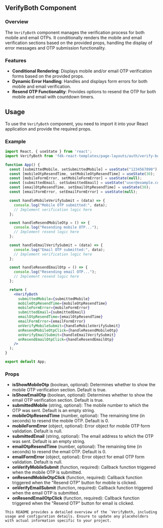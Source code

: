 ## VerifyBoth Component

### Overview
The `VerifyBoth` component manages the verification process for both mobile and email OTPs. It conditionally renders the mobile and email verification sections based on the provided props, handling the display of error messages and OTP submission functionality.

### Features
- **Conditional Rendering**: Displays mobile and/or email OTP verification forms based on the provided props.
- **Dynamic Error Handling**: Handles and displays form errors for both mobile and email verification.
- **Resend OTP Functionality**: Provides options to resend the OTP for both mobile and email with countdown timers.

## Usage
To use the `VerifyBoth` component, you need to import it into your React application and provide the required props.

### Example
```jsx
import React, { useState } from 'react';
import VerifyBoth from 'fdk-react-templates/page-layouts/auth/verify-both/verify-both';

function App() {
  const [submittedMobile, setSubmittedMobile] = useState("1234567890");
  const [mobileOtpResendTime, setMobileOtpResendTime] = useState(30);
  const [mobileFormError, setMobileFormError] = useState(null);
  const [submittedEmail, setSubmittedEmail] = useState("user@example.com");
  const [emailOtpResendTime, setEmailOtpResendTime] = useState(30);
  const [emailFormError, setEmailFormError] = useState(null);

  const handleMobileVerifySubmit = (data) => {
    console.log("Mobile OTP submitted:", data);
    // Implement verification logic here
  };

  const handleResendMobileOtp = () => {
    console.log("Resending mobile OTP...");
    // Implement resend logic here
  };

  const handleEmailVerifySubmit = (data) => {
    console.log("Email OTP submitted:", data);
    // Implement verification logic here
  };

  const handleResendEmailOtp = () => {
    console.log("Resending email OTP...");
    // Implement resend logic here
  };

  return (
    <VerifyBoth
      submittedMobile={submittedMobile}
      mobileOtpResendTime={mobileOtpResendTime}
      mobileFormError={mobileFormError}
      submittedEmail={submittedEmail}
      emailOtpResendTime={emailOtpResendTime}
      emailFormError={emailFormError}
      onVerifyMobileSubmit={handleMobileVerifySubmit}
      onResendMobileOtpClick={handleResendMobileOtp}
      onVerifyEmailSubmit={handleEmailVerifySubmit}
      onResendEmailOtpClick={handleResendEmailOtp}
    />
  );
}

export default App;

```
### Props

- **isShowMobileOtp** (boolean, optional): Determines whether to show the mobile OTP verification section. Default is true.
- **isShowEmailOtp** (boolean, optional): Determines whether to show the email OTP verification section. Default is true.
- **submittedMobile** (string, optional): The mobile number to which the OTP was sent. Default is an empty string.
- **mobileOtpResendTime** (number, optional): The remaining time (in seconds) to resend the mobile OTP. Default is 0.
- **mobileFormError** (object, optional): Error object for mobile OTP form validation. Default is null.
- **submittedEmail** (string, optional): The email address to which the OTP was sent. Default is an empty string.
- **emailOtpResendTime** (number, optional): The remaining time (in seconds) to resend the email OTP. Default is 0.
- **emailFormError** (object, optional): Error object for email OTP form validation. Default is null.
- **onVerifyMobileSubmit** (function, required): Callback function triggered when the mobile OTP is submitted.
- **onResendMobileOtpClick** (function, required): Callback function triggered when the "Resend OTP" button for mobile is clicked.
- **onVerifyEmailSubmit** (function, required): Callback function triggered when the email OTP is submitted.
- **onResendEmailOtpClick** (function, required): Callback function triggered when the "Resend OTP" button for email is clicked.

```
This README provides a detailed overview of the `VerifyBoth, including usage and configuration details. Ensure to update any placeholders with actual information specific to your project.
